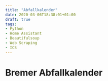 ```yaml
---
title: "Abfallkalender"
date: 2020-03-06T18:38:01+01:00
draft: true
tags: 
- Python 
- Home Assistant
- Beautifulsoup
- Web Scraping
- ICS
---
```


# Bremer Abfallkalender